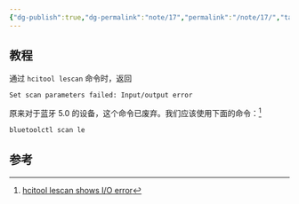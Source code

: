 ```yaml
---
{"dg-publish":true,"dg-permalink":"note/17","permalink":"/note/17/","tags":["Linux"],"created":"2024-06-29 18:41:55","updated":"2024-06-30 10:51:16"}
---
```


## 教程

通过 `hcitool lescan` 命令时，返回

```
Set scan parameters failed: Input/output error
```

原来对于蓝牙 5.0 的设备，这个命令已废弃。我们应该使用下面的命令：[^1]

```bash
bluetoolctl scan le
```

## 参考

[^1]: [hcitool lescan shows I/O error](https://stackoverflow.com/a/71929821)